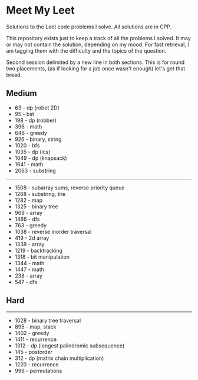 # Meet My Leet
Solutions to the Leet code problems I solve. All solutions are in CPP.

This repository exists just to keep a track of all the problems I solved. It may or may not contain the solution, depending on my mood. For fast retrieval, I am tagging them with the difficulty and the topics of the question.

Second session delimited by a new line in both sections. This is for round two placements, (as if looking for a job once wasn't enough) let's get that bread.

## Medium

- 63 - dp (robot 2D)
- 95 - bst
- 198 - dp (robber)
- 396 - math
- 646 - greedy
- 926 - binary, string
- 1020 - bfs
- 1035 - dp (lcs)
- 1049 - dp (knapsack)
- 1641 - math
- 2063 - substring

---

- 1508 - subarray sums, reverse priority queue
- 1268 - substring, trie
- 1282 - map
- 1325 - binary tree
- 969  - array
- 1466 - dfs
- 763  - greedy
- 1038 - reverse inorder traversal
- 419  - 2d array
- 1338 - array
- 1219 - backtracking
- 1318 - bit manipulation
- 1344 - math
- 1447 - math
- 238  - array
- 547  - dfs

## Hard

---

- 1028 - binary tree traversal
- 895  - map, stack
- 1402 - greedy
- 1411 - recurrence 
- 1312 - dp (longest palindromic subsequence)
- 145  - postorder
- 312  - dp (matrix chain multiplication)
- 1220 - recurrence
- 996  - permutations